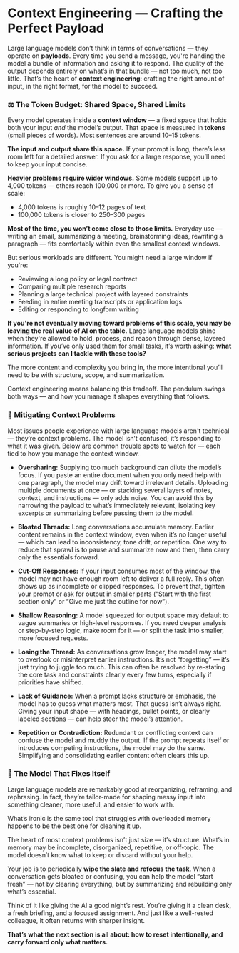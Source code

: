 # Context Engineering — Crafting the Perfect Payload

Large language models don’t think in terms of conversations — they operate on **payloads**. Every time you send a message, you're handing the model a bundle of information and asking it to respond. The quality of the output depends entirely on what’s in that bundle — not too much, not too little. That’s the heart of **context engineering**: crafting the right amount of input, in the right format, for the model to succeed.

### ⚖️ The Token Budget: Shared Space, Shared Limits

Every model operates inside a **context window** — a fixed space that holds both your input *and* the model’s output. That space is measured in **tokens** (small pieces of words). Most sentences are around 10–15 tokens.

**The input and output share this space.** If your prompt is long, there’s less room left for a detailed answer. If you ask for a large response, you’ll need to keep your input concise.

**Heavier problems require wider windows.** Some models support up to 4,000 tokens — others reach 100,000 or more. To give you a sense of scale:

* 4,000 tokens is roughly 10–12 pages of text
* 100,000 tokens is closer to 250–300 pages

**Most of the time, you won’t come close to those limits.** Everyday use — writing an email, summarizing a meeting, brainstorming ideas, rewriting a paragraph — fits comfortably within even the smallest context windows.

But serious workloads are different. You might need a large window if you're:

* Reviewing a long policy or legal contract
* Comparing multiple research reports
* Planning a large technical project with layered constraints
* Feeding in entire meeting transcripts or application logs
* Editing or responding to longform writing

**If you're not eventually moving toward problems of this scale, you may be leaving the real value of AI on the table.** Large language models shine when they're allowed to hold, process, and reason through dense, layered information. If you’ve only used them for small tasks, it’s worth asking: **what serious projects can I tackle with these tools?**

The more content and complexity you bring in, the more intentional you’ll need to be with structure, scope, and summarization.

Context engineering means balancing this tradeoff. The pendulum swings both ways — and how you manage it shapes everything that follows.

### 🚧 Mitigating Context Problems

Most issues people experience with large language models aren't technical — they’re context problems. The model isn’t confused; it’s responding to what it was given. Below are common trouble spots to watch for — each tied to how you manage the context window.

* **Oversharing:** Supplying too much background can dilute the model’s focus. If you paste an entire document when you only need help with one paragraph, the model may drift toward irrelevant details. Uploading multiple documents at once — or stacking several layers of notes, context, and instructions — only adds noise. You can avoid this by narrowing the payload to what’s immediately relevant, isolating key excerpts or summarizing before passing them to the model.

* **Bloated Threads:** Long conversations accumulate memory. Earlier content remains in the context window, even when it’s no longer useful — which can lead to inconsistency, tone drift, or repetition. One way to reduce that sprawl is to pause and summarize now and then, then carry only the essentials forward.

* **Cut-Off Responses:** If your input consumes most of the window, the model may not have enough room left to deliver a full reply. This often shows up as incomplete or clipped responses. To prevent that, tighten your prompt or ask for output in smaller parts (“Start with the first section only” or “Give me just the outline for now”).

* **Shallow Reasoning:** A model squeezed for output space may default to vague summaries or high-level responses. If you need deeper analysis or step-by-step logic, make room for it — or split the task into smaller, more focused requests.

* **Losing the Thread:** As conversations grow longer, the model may start to overlook or misinterpret earlier instructions. It’s not “forgetting” — it’s just trying to juggle too much. This can often be resolved by re-stating the core task and constraints clearly every few turns, especially if priorities have shifted.

* **Lack of Guidance:** When a prompt lacks structure or emphasis, the model has to guess what matters most. That guess isn’t always right. Giving your input shape — with headings, bullet points, or clearly labeled sections — can help steer the model’s attention.

* **Repetition or Contradiction:** Redundant or conflicting context can confuse the model and muddy the output. If the prompt repeats itself or introduces competing instructions, the model may do the same. Simplifying and consolidating earlier content often clears this up.

### 🔄 The Model That Fixes Itself

Large language models are remarkably good at reorganizing, reframing, and rephrasing. In fact, they’re tailor-made for shaping messy input into something cleaner, more useful, and easier to work with.

What’s ironic is the same tool that struggles with overloaded memory happens to be the best one for cleaning it up.

The heart of most context problems isn’t just size — it’s structure. What’s in memory may be incomplete, disorganized, repetitive, or off-topic. The model doesn’t know what to keep or discard without your help.

Your job is to periodically **wipe the slate and refocus the task**. When a conversation gets bloated or confusing, you can help the model “start fresh” — not by clearing everything, but by summarizing and rebuilding only what’s essential.

Think of it like giving the AI a good night’s rest. You’re giving it a clean desk, a fresh briefing, and a focused assignment. And just like a well-rested colleague, it often returns with sharper insight.

**That’s what the next section is all about: how to reset intentionally, and carry forward only what matters.**
